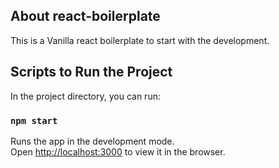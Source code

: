 ## About react-boilerplate

This is a Vanilla react boilerplate to start with the development.

## Scripts to Run the Project

In the project directory, you can run:

### `npm start`

Runs the app in the development mode.<br>
Open [http://localhost:3000](http://localhost:3000) to view it in the browser.





